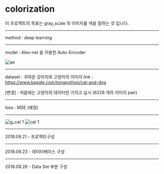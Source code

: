 # colorization 
이 프로젝트의 목표는 gray_scale 의 이미지를 색을 칠하는 것 입니다.
- - -
method : deep learning
- - -
model : Alex-net 을 이용한 Auto-Encoder

![ae](https://user-images.githubusercontent.com/18729104/45923771-f92f6f80-bf29-11e8-9142-7320ed0c8506.png)
- - -
dataset : 귀여운 강아지와 고양이의 이미지 link : https://www.kaggle.com/tongpython/cat-and-dog

[변경] : 처음에는 고양이의 데이터만 가지고 실시 (6228 개의 이미지 pair)
***
loss : MSE (예정)
***
![g_cat 1](https://user-images.githubusercontent.com/18729104/45923723-88d41e80-bf28-11e8-8944-4450ebb0be21.jpg)
![cat 1](https://user-images.githubusercontent.com/18729104/45923706-12cfb780-bf28-11e8-8642-139ba7b07038.jpg)
- - -
2018.09.21 - 프로젝트구성
***
2018.09.23 - 데이터베이스 구성
* * *
2018.09.26 - Data Set 부분 구성